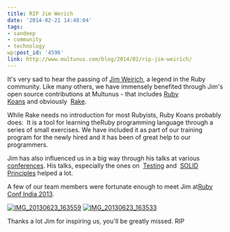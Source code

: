 ```yaml
---
title: RIP Jim Werich
date: '2014-02-21 14:48:04'
tags:
- sandeep
- community
- technology
wp:post_id: '4596'
link: http://www.multunus.com/blog/2014/02/rip-jim-weirich/
---
```


It's very sad to hear the passing of
[Jim Weirich](http://en.wikipedia.org/wiki/Jim_Weirich), a legend in the Ruby community. Like many others, we have immensely benefited through Jim's open source contributions at Multunus - that includes
[Ruby Koans](http://rubykoans.com/) and obviously 
[Rake](http://rake.rubyforge.org/).


While Rake needs no introduction for most Rubyists, Ruby Koans probably does:  It is a tool for learning theRuby programming language through a series of small exercises. We have included it as part of our training program for the newly hired and it has been of great help to our programmers.

Jim has also influenced us in a big way through his talks at various
[conferences](http://confreaks.com/presenters/24-jim-weirich). His talks, especially the ones on 
[Testing](http://vimeo.com/16515526) and 
[SOLID Principles](http://www.confreaks.com/videos/185-rubyconf2009-solid-ruby) helped a lot.


A few of our team members were fortunate enough to meet Jim at[Ruby Conf India 2013](http://rubyconfindia.org/2013/). 


[![IMG_20130623_163559](https://s3.amazonaws.com/multunus-website/uploads/2014/02/IMG_20130623_163559.jpg)](https://s3.amazonaws.com/multunus-website/uploads/2014/02/IMG_20130623_163559.jpg)
[![IMG_20130623_163533](https://s3.amazonaws.com/multunus-website/uploads/2014/02/IMG_20130623_163533.jpg)](https://s3.amazonaws.com/multunus-website/uploads/2014/02/IMG_20130623_163533.jpg)

Thanks a lot Jim for inspiring us, you'll be greatly missed. RIP
